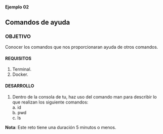 #### Ejemplo 02
## Comandos de ayuda

### OBJETIVO
Conocer los comandos que nos proporcionaran ayuda de otros comandos.

#### REQUISITOS

1. Terminal.
1. Docker.

#### DESARROLLO
1. Dentro de la consola de tu, haz uso del comando man para describir lo que realizan los siguiente comandos:  
       a. id  
       b. pwd  
       c. ls

**Nota**: Este reto tiene una duración 5 minutos o menos.
